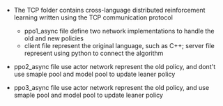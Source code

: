 - The TCP folder contains cross-language distributed reinforcement learning written using the TCP communication protocol
    - ppo1_async file define two network implementations to handle the old and new policies
    - client file represent the original language, such as C++; server file represent using python to connect the algorithm

- ppo2_async file use actor network represent the old policy, and dont't use smaple pool and model pool to update leaner policy

- ppo3_async file use actor network represent the old policy, and use smaple pool and model pool to update leaner policy


